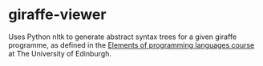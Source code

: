 # giraffe-viewer

Uses Python nltk to generate abstract syntax trees for a given giraffe programme, as defined in the [Elements of programming languages course](https://www.inf.ed.ac.uk/teaching/courses/epl/) at The University of Edinburgh.
